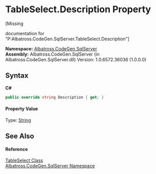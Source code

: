 # TableSelect.Description Property 
 

\[Missing <summary> documentation for "P:Albatross.CodeGen.SqlServer.TableSelect.Description"\]

**Namespace:**&nbsp;<a href="9727DDEC.md">Albatross.CodeGen.SqlServer</a><br />**Assembly:**&nbsp;Albatross.CodeGen.SqlServer (in Albatross.CodeGen.SqlServer.dll) Version: 1.0.6572.36036 (1.0.0.0)

## Syntax

**C#**<br />
``` C#
public override string Description { get; }
```


#### Property Value
Type: <a href="http://msdn2.microsoft.com/en-us/library/s1wwdcbf" target="_blank">String</a>

## See Also


#### Reference
<a href="1D935119.md">TableSelect Class</a><br /><a href="9727DDEC.md">Albatross.CodeGen.SqlServer Namespace</a><br />